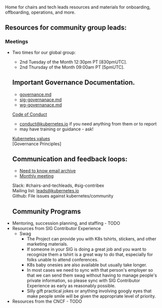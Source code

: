 Home for chairs and tech leads resources and materials for onboarding,
offboarding, operations, and more.

## Resources for community group leads: 

### Meetings
* Two times for our global group:
  * 2nd Tuesday of the Month 12:30pm PT [830pmUTC].
  * 2nd Thursday of the Month 09:00am PT [5pmUTC].
  

  
  ## Important Governance Documentation.
  
  - [governance.md]
  - [sig-governanace.md]
  - [wg-governanace.md]
  
  [Code of Conduct]
  - conduct@kubernetes.io if you need anything from them or to report
  - may have training or guidance - ask!
  
  [Kubernetes values]  
  [Governance Principles]
  
  ## Communication and feedback loops:
  
  - [Need to know email archive]
  - [Monthly meeting]
  
  Slack: #chairs-and-techleads, #sig-contribex  
  Mailing list: leads@kubernetes.io  
  Github: File issues against kubernetes/community  
  
  ## Community Programs
  
- Mentoring, succession planning, and staffing - TODO
- Resources from SIG Contributor Experience
  - Swag
    - The Project can provide you with K8s tshirts, stickers, and other
      marketing materials.
    - If someone in your SIG is doing a great job and you want to recognize them
      a tshirt is a great way to do that, especially for folks unable to attend
      conferences.
    - K8s baby onesies are also available but usually take longer.
    - In most cases we need to sync with that person's employer so that we can
      send them swag without having to manage people's private information, so
      please sync with SIG Contributor Experience as early as reasonably
      possible.
    - Silly gift practical jokes or anything involving googly eyes that make
      people smile will be given the appropriate level of priority.
- Resources from the CNCF - TODO


[Need to Know email archive]: https://docs.google.com/document/d/1ivmV-ouim7YcTnmv21m0pP6prmj-FFZxcRBuWbT706c/edit
[Monthly meeting]: https://docs.google.com/document/d/1Jio9rEtYxlBbntF8mRGmj6Q1JAdzZ9fTDo3ru1HK_LI/edit
[values]: https://github.com/kubernetes/community/blob/master/values.md
[principles]: https://github.com/kubernetes/community/blob/master/governance.md#principles
[code of conduct]: https://github.com/kubernetes/community/tree/master/committee-code-of-conduct
[mentoring, succession planning, and staffing]: https://github.com/kubernetes/community/tree/master/mentoring
[Kubernetes values]: https://github.com/kubernetes/community/blob/master/values.md
[governance.md]: https://github.com/kubernetes/community/blob/master/governance.md
[sig-governanace.md]: https://github.com/kubernetes/community/blob/master/committee-steering/governance/sig-governance.md
[wg-governanace.md]: https://github.com/kubernetes/community/blob/master/committee-steering/governance/wg-governance.md


